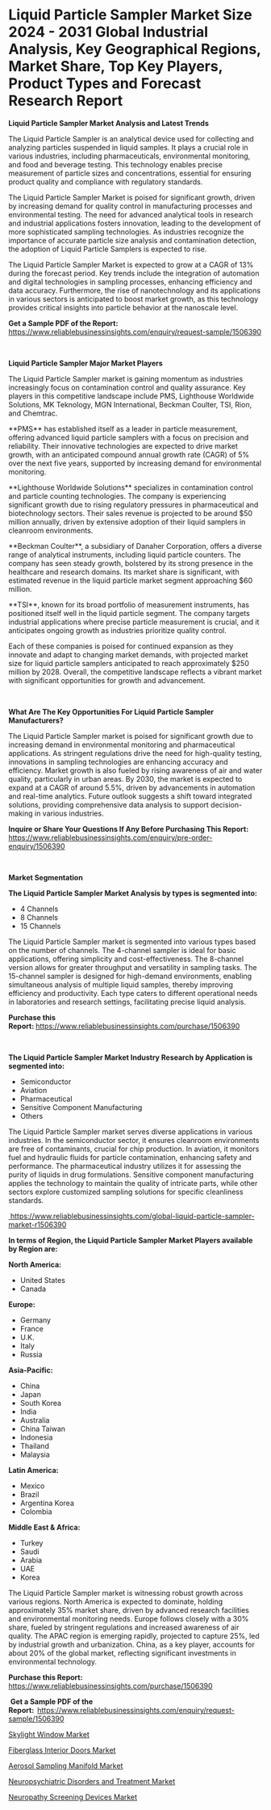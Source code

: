 <p><h1>Liquid Particle Sampler Market Size 2024 - 2031 Global Industrial Analysis, Key Geographical Regions, Market Share, Top Key Players, Product Types and Forecast Research Report</h1></p><p><strong>Liquid Particle Sampler Market Analysis and Latest Trends</strong></p>
<p><p>The Liquid Particle Sampler is an analytical device used for collecting and analyzing particles suspended in liquid samples. It plays a crucial role in various industries, including pharmaceuticals, environmental monitoring, and food and beverage testing. This technology enables precise measurement of particle sizes and concentrations, essential for ensuring product quality and compliance with regulatory standards.</p><p>The Liquid Particle Sampler Market is poised for significant growth, driven by increasing demand for quality control in manufacturing processes and environmental testing. The need for advanced analytical tools in research and industrial applications fosters innovation, leading to the development of more sophisticated sampling technologies. As industries recognize the importance of accurate particle size analysis and contamination detection, the adoption of Liquid Particle Samplers is expected to rise.</p><p>The Liquid Particle Sampler Market is expected to grow at a CAGR of 13% during the forecast period. Key trends include the integration of automation and digital technologies in sampling processes, enhancing efficiency and data accuracy. Furthermore, the rise of nanotechnology and its applications in various sectors is anticipated to boost market growth, as this technology provides critical insights into particle behavior at the nanoscale level.</p></p>
<p><strong>Get a Sample PDF of the Report:&nbsp;</strong> <a href="https://www.reliablebusinessinsights.com/enquiry/request-sample/1506390">https://www.reliablebusinessinsights.com/enquiry/request-sample/1506390</a></p>
<p>&nbsp;</p>
<p><strong>Liquid Particle Sampler Major Market Players</strong></p>
<p><p>The Liquid Particle Sampler market is gaining momentum as industries increasingly focus on contamination control and quality assurance. Key players in this competitive landscape include PMS, Lighthouse Worldwide Solutions, MK Teknology, MGN International, Beckman Coulter, TSI, Rion, and Chemtrac.</p><p>**PMS** has established itself as a leader in particle measurement, offering advanced liquid particle samplers with a focus on precision and reliability. Their innovative technologies are expected to drive market growth, with an anticipated compound annual growth rate (CAGR) of 5% over the next five years, supported by increasing demand for environmental monitoring.</p><p>**Lighthouse Worldwide Solutions** specializes in contamination control and particle counting technologies. The company is experiencing significant growth due to rising regulatory pressures in pharmaceutical and biotechnology sectors. Their sales revenue is projected to be around $50 million annually, driven by extensive adoption of their liquid samplers in cleanroom environments.</p><p>**Beckman Coulter**, a subsidiary of Danaher Corporation, offers a diverse range of analytical instruments, including liquid particle counters. The company has seen steady growth, bolstered by its strong presence in the healthcare and research domains. Its market share is significant, with estimated revenue in the liquid particle market segment approaching $60 million.</p><p>**TSI**, known for its broad portfolio of measurement instruments, has positioned itself well in the liquid particle segment. The company targets industrial applications where precise particle measurement is crucial, and it anticipates ongoing growth as industries prioritize quality control.</p><p>Each of these companies is poised for continued expansion as they innovate and adapt to changing market demands, with projected market size for liquid particle samplers anticipated to reach approximately $250 million by 2028. Overall, the competitive landscape reflects a vibrant market with significant opportunities for growth and advancement.</p></p>
<p>&nbsp;</p>
<p><strong>What Are The Key Opportunities For Liquid Particle Sampler Manufacturers?</strong></p>
<p><p>The Liquid Particle Sampler market is poised for significant growth due to increasing demand in environmental monitoring and pharmaceutical applications. As stringent regulations drive the need for high-quality testing, innovations in sampling technologies are enhancing accuracy and efficiency. Market growth is also fueled by rising awareness of air and water quality, particularly in urban areas. By 2030, the market is expected to expand at a CAGR of around 5.5%, driven by advancements in automation and real-time analytics. Future outlook suggests a shift toward integrated solutions, providing comprehensive data analysis to support decision-making in various industries.</p></p>
<p><strong>Inquire or Share Your Questions If Any Before Purchasing This Report:</strong> <a href="https://www.reliablebusinessinsights.com/enquiry/pre-order-enquiry/1506390">https://www.reliablebusinessinsights.com/enquiry/pre-order-enquiry/1506390</a></p>
<p>&nbsp;</p>
<p><strong>Market Segmentation</strong></p>
<p><strong>The Liquid Particle Sampler Market Analysis by types is segmented into:</strong></p>
<p><ul><li>4 Channels</li><li>8 Channels</li><li>15 Channels</li></ul></p>
<p><p>The Liquid Particle Sampler market is segmented into various types based on the number of channels. The 4-channel sampler is ideal for basic applications, offering simplicity and cost-effectiveness. The 8-channel version allows for greater throughput and versatility in sampling tasks. The 15-channel sampler is designed for high-demand environments, enabling simultaneous analysis of multiple liquid samples, thereby improving efficiency and productivity. Each type caters to different operational needs in laboratories and research settings, facilitating precise liquid analysis.</p></p>
<p><strong>Purchase this Report:&nbsp;</strong><a href="https://www.reliablebusinessinsights.com/purchase/1506390">https://www.reliablebusinessinsights.com/purchase/1506390</a></p>
<p>&nbsp;</p>
<p><strong>The Liquid Particle Sampler Market Industry Research by Application is segmented into:</strong></p>
<p><ul><li>Semiconductor</li><li>Aviation</li><li>Pharmaceutical</li><li>Sensitive Component Manufacturing</li><li>Others</li></ul></p>
<p><p>The Liquid Particle Sampler market serves diverse applications in various industries. In the semiconductor sector, it ensures cleanroom environments are free of contaminants, crucial for chip production. In aviation, it monitors fuel and hydraulic fluids for particle contamination, enhancing safety and performance. The pharmaceutical industry utilizes it for assessing the purity of liquids in drug formulations. Sensitive component manufacturing applies the technology to maintain the quality of intricate parts, while other sectors explore customized sampling solutions for specific cleanliness standards.</p></p>
<p><a href="https://www.reliablebusinessinsights.com/global-liquid-particle-sampler-market-r1506390">&nbsp;https://www.reliablebusinessinsights.com/global-liquid-particle-sampler-market-r1506390</a></p>
<p><strong>In terms of Region, the Liquid Particle Sampler Market Players available by Region are:</strong></p>
<p>
    <p> <strong> North America: </strong>
        <ul>
            <li>United States</li>
            <li>Canada</li>
        </ul>
        </p> 
    <p> <strong> Europe: </strong>
        <ul>
            <li>Germany</li>
            <li>France</li>
            <li>U.K.</li>
            <li>Italy</li>
            <li>Russia</li>
        </ul>
        </p> 
    <p> <strong> Asia-Pacific: </strong>
        <ul>
            <li>China</li>
            <li>Japan</li>
            <li>South Korea</li>
            <li>India</li>
            <li>Australia</li>
            <li>China Taiwan</li>
            <li>Indonesia</li>
            <li>Thailand</li>
            <li>Malaysia</li>
        </ul>
        </p> 
    <p> <strong> Latin America: </strong>
        <ul>
            <li>Mexico</li>
            <li>Brazil</li>
            <li>Argentina Korea</li>
            <li>Colombia</li>
        </ul>
        </p> 
    <p> <strong> Middle East & Africa: </strong>
        <ul>
            <li>Turkey</li>
            <li>Saudi</li>
            <li>Arabia</li>
            <li>UAE</li>
            <li>Korea</li>
        </ul>
    </p>
    </p>
<p><p>The Liquid Particle Sampler market is witnessing robust growth across various regions. North America is expected to dominate, holding approximately 35% market share, driven by advanced research facilities and environmental monitoring needs. Europe follows closely with a 30% share, fueled by stringent regulations and increased awareness of air quality. The APAC region is emerging rapidly, projected to capture 25%, led by industrial growth and urbanization. China, as a key player, accounts for about 20% of the global market, reflecting significant investments in environmental technology.</p></p>
<p><strong>Purchase this Report: </strong><a href="https://www.reliablebusinessinsights.com/purchase/1506390">https://www.reliablebusinessinsights.com/purchase/1506390</a></p>
<p>&nbsp;<strong>Get a Sample PDF of the Report:&nbsp;&nbsp;</strong><a href="https://www.reliablebusinessinsights.com/enquiry/request-sample/1506390">https://www.reliablebusinessinsights.com/enquiry/request-sample/1506390</a></p>
<p><strong></strong></p>
<p><p><a href="https://issuu.com/reportprime-2/docs/skylight-window-market-size-2030.pp_972e498d31e4a4">Skylight Window Market</a></p><p><a href="https://issuu.com/reportprime-2/docs/fiberglass-interior-doors-market-si_eb92e84502edd9">Fiberglass Interior Doors Market</a></p><p><a href="https://github.com/wwwkeltoum/Market-Research-Report-List-5/blob/main/aerosol-sampling-manifold-market.md">Aerosol Sampling Manifold Market</a></p><p><a href="https://www.linkedin.com/pulse/neuropsychiatric-disorders-treatment-market-strategic-insights-5hh4c">Neuropsychiatric Disorders and Treatment Market</a></p><p><a href="https://github.com/ChristianClark406/Market-Research-Report-List-1/blob/main/neuropathy-screening-devices-market.md">Neuropathy Screening Devices Market</a></p></p>